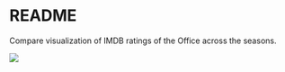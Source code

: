 # README

Compare visualization of IMDB ratings of the Office across the seasons.

![]("beeswarm_test.png")
